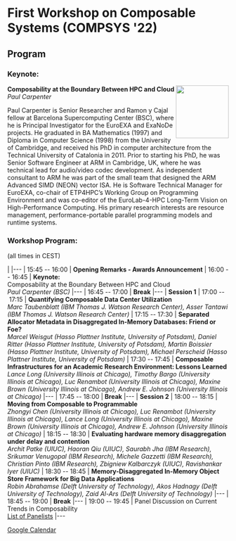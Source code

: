 # First Workshop on Composable Systems (COMPSYS '22)

## Program

### Keynote:

<img align="right" width="120" src="/compsys22/speakers/PaulCarpenter.jpeg">

**Composability at the Boundary Between HPC and Cloud**  
*Paul Carpenter*

Paul Carpenter is Senior Researcher and Ramon y Cajal fellow at Barcelona Supercomputing Center (BSC), where he is Principal Investigator for the EuroEXA and ExaNoDe projects. He graduated in BA Mathematics (1997) and Diploma in Computer Science (1998) from the University of Cambridge, and received his PhD in computer architecture from the Technical University of Catalonia in 2011. Prior to starting his PhD, he was Senior Software Engineer at ARM in Cambridge, UK, where he was technical lead for audio/video codec development. As independent consultant to ARM he was part of the small team that designed the ARM Advanced SIMD (NEON) vector ISA. He is Software Technical Manager for EuroEXA, co-chair of ETP4HPC’s Working Group on Programming Environment and was co-editor of the EuroLab-4-HPC Long-Term Vision on High-Performance Computing. His primary research interests are resource management, performance-portable parallel programming models and runtime systems.

### Workshop Program:

(all times in CEST)

| 
|---
| 15:45&nbsp;--&nbsp;16:00 | **Opening Remarks - Awards Announcement**
| 16:00&nbsp;--&nbsp;16:45 | **Keynote:**<br/> Composability at the Boundary Between HPC and Cloud<br/>*Paul Carpenter (BSC)*
|---
| 16:45&nbsp;--&nbsp;17:00 | **Break**
|---
| **Session 1**
| 17:00&nbsp;--&nbsp;17:15 | **Quantifying Composable Data Center Utilization**<br/>*Marc Taubenblatt (IBM Thomas J. Watson Research Center), Asser Tantawi (IBM Thomas J. Watson Research Center)*
| 17:15&nbsp;--&nbsp;17:30 | **Separated Allocator Metadata in Disaggregated In-Memory Databases: Friend or Foe?**<br/>*Marcel Weisgut (Hasso Plattner Institute, University of Potsdam), Daniel Ritter (Hasso Plattner Institute, University of Potsdam), Martin Boissier (Hasso Plattner Institute, University of Potsdam), Michael Perscheid (Hasso Plattner Institute, University of Potsdam)*
| 17:30&nbsp;--&nbsp;17:45 | **Composable Infrastructures for an Academic Research Environment: Lessons Learned**<br/>*Lance Long (University Illinois at Chicago), Timothy Bargo (University Illinois at Chicago), Luc Renambot (University Illinois at Chicago), Maxine Brown (University Illinois at Chicago), Andrew E. Johnson (University Illinois at Chicago)*
|---
| 17:45&nbsp;--&nbsp;18:00 | **Break**
|---
| **Session 2**
| 18:00&nbsp;--&nbsp;18:15 | **Moving from Composable to Programmable**<br/>*Zhongyi Chen (University Illinois at Chicago), Luc Renambot (University Illinois at Chicago), Lance Long (University Illinois at Chicago), Maxine Brown (University Illinois at Chicago), Andrew E. Johnson (University Illinois at Chicago)*
| 18:15&nbsp;--&nbsp;18:30 | **Evaluating hardware memory disaggregation under delay and contention**<br/>*Archit Patke (UIUC), Haoran Qiu (UIUC), Saurabh Jha (IBM Research), Srikumar Venugopal (IBM Research), Michele Gazzetti (IBM Research), Christian Pinto (IBM Research), Zbigniew Kalbarczyk (UIUC), Ravishankar Iyer (UIUC)*
| 18:30&nbsp;--&nbsp;18:45 | **Memory-Disaggregated In-Memory Object Store Framework for Big Data Applications**<br/>*Robin Abrahamse (Delft University of Technology), Akos Hadnagy (Delft University of Technology), Zaid Al-Ars (Delft University of Technology)*
|---
| 18:45&nbsp;--&nbsp;19:00 | **Break**
|---
| 19:00&nbsp;--&nbsp;19:45 | Panel Discussion on Current Trends in Composability<br/>[List of Panelists](panelists.md)
|---

[Google Calendar](https://calendar.google.com/calendar/u/0?cid=MXZibmVjZWFzZjE3Z2hhaGs4cGV1cTJvNGdAZ3JvdXAuY2FsZW5kYXIuZ29vZ2xlLmNvbQ)
